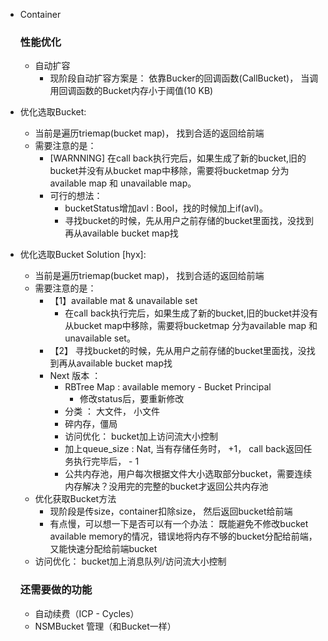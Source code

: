 * Container 

  ### 性能优化

  * 自动扩容
    * 现阶段自动扩容方案是： 依靠Bucker的回调函数(CallBucket)， 当调用回调函数的Bucket内存小于阈值(10 KB) 

* 优化选取Bucket:
    * 当前是遍历triemap(bucket map)， 找到合适的返回给前端
    * 需要注意的是： 
      * [WARNNING]  在call back执行完后，如果生成了新的bucket,旧的bucket并没有从bucket map中移除，需要将bucketmap 分为available map 和 unavailable map。
      * 可行的想法： 
        * bucketStatus增加avl : Bool，找的时候加上if(avl)。 
        * 寻找bucket的时候，先从用户之前存储的bucket里面找，没找到再从available bucket map找 

- 优化选取Bucket Solution [hyx]:
  - 当前是遍历triemap(bucket map)， 找到合适的返回给前端
  - 需要注意的是：
    - 【1】available mat & unavailable set 
      -  在call back执行完后，如果生成了新的bucket,旧的bucket并没有从bucket map中移除，需要将bucketmap 分为available map 和 unavailable set。
    - 【2】 寻找bucket的时候，先从用户之前存储的bucket里面找，没找到再从available bucket map找
    - Next 版本 ： 
      - RBTree Map : available memory - Bucket Principal 
        - 修改status后，要重新修改
      - 分类 ： 大文件， 小文件
      - 碎内存，僵局
      - 访问优化： bucket加上访问流大小控制
      - 加上queue_size : Nat, 当有存储任务时， +1， call back返回任务执行完毕后， - 1
      - 公共内存池，用户每次根据文件大小选取部分bucket，需要连续内存解决？没用完的完整的bucket才返回公共内存池


  * 优化获取Bucket方法
    * 现阶段是传size，container扣除size， 然后返回bucket给前端
    * 有点慢，可以想一下是否可以有一个办法： 既能避免不修改bucket available memory的情况，错误地将内存不够的bucket分配给前端，又能快速分配给前端bucket
  * 访问优化： bucket加上消息队列/访问流大小控制

  

  ### 还需要做的功能

  * 自动续费（ICP - Cycles）
  * NSMBucket 管理（和Bucket一样）

